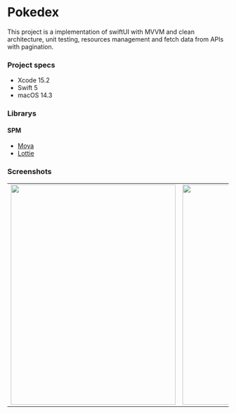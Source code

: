 # Pokedex
This project is a implementation of swiftUI with MVVM and clean architecture, unit testing, resources management and fetch data from APIs with pagination.

### Project specs 

  - Xcode 15.2
  - Swift 5
  - macOS 14.3

### Librarys
#### SPM
  - [Moya](https://swiftpackageindex.com/Moya/Moya)
  - [Lottie](https://swiftpackageindex.com/airbnb/lottie-ios)
 
 ### Screenshots 
<table>
  <tr>
    <td> 
      <img src="https://github.com/rbarkerg/pokeSwiftUI/assets/42281359/40ee091b-bc1d-4d89-92d0-6fd33da642ad" width="375" height="500">
    </td>
    <td> 
      <img src="https://github.com/rbarkerg/pokeSwiftUI/assets/42281359/976d6d3f-5261-4b34-9394-e819d32058cf" width="375" height="500">
    </td>
   <td> 
      <img src="https://github.com/rbarkerg/pokeSwiftUI/assets/42281359/4efcdd36-0a25-4b29-93fb-ee8e4ac457f1" width="375" height="500">
    </td>
    <td> 
      <img src="https://github.com/rbarkerg/pokeSwiftUI/assets/42281359/c5da1f15-6553-472f-88c2-6ef121faad8c" width="375" height="500"> 
    </td>
    <td> 
      <img src="https://github.com/rbarkerg/pokeSwiftUI/assets/42281359/4180cc17-26c4-4ccd-9df9-d74866044496" width="375" height="500"> 
    </td>
  </tr>
</table>

